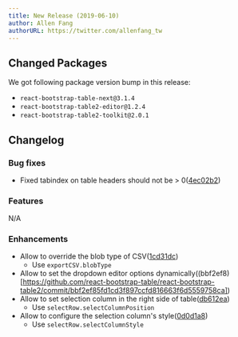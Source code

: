 ```yaml
---
title: New Release (2019-06-10)
author: Allen Fang
authorURL: https://twitter.com/allenfang_tw
---
```


## Changed Packages

We got following package version bump in this release:

* `react-bootstrap-table-next@3.1.4`
* `react-bootstrap-table2-editor@1.2.4`
* `react-bootstrap-table2-toolkit@2.0.1`


## Changelog

### Bug fixes
* Fixed tabindex on table headers should not be > 0([4ec02b2](https://github.com/react-bootstrap-table/react-bootstrap-table2/commit/4ec02b294afa876155088fc7140c2f13ec2b0aa2))


### Features
N/A

### Enhancements
* Allow to override the blob type of CSV([1cd31dc](https://github.com/react-bootstrap-table/react-bootstrap-table2/commit/1cd31dc54cdc310bfaf8e1e8fbf1168e8ab663b2))
	* Use `exportCSV.blobType`
* Allow to set the dropdown editor options dynamically((bbf2ef8)[https://github.com/react-bootstrap-table/react-bootstrap-table2/commit/bbf2ef85fd1cd3f897ccfd816663f6d5559758ca])
* Allow to set selection column in the right side of table([db612ea](https://github.com/react-bootstrap-table/react-bootstrap-table2/commit/db612eaa99b67b2ee7fc89fa6e8fa720584cd8e0))
	* Use `selectRow.selectColumnPosition`
* Allow to configure the selection column's style([0d0d1a8](https://github.com/react-bootstrap-table/react-bootstrap-table2/commit/0d0d1a891326abb2b6cb19e4d2fba4f1f76e146d))
	* Use `selectRow.selectColumnStyle`